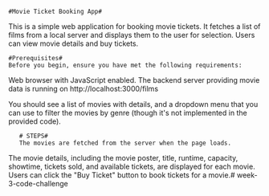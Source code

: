     #Movie Ticket Booking App#
This is a simple web application for booking movie tickets. It fetches a list of 
films from a local server and displays them to the user for selection. Users can view movie details and buy tickets.


    #Prerequisites#
    Before you begin, ensure you have met the following requirements:

Web browser with JavaScript enabled.
The backend server providing movie data is running on http://localhost:3000/films


You should see a list of movies with details, and a dropdown menu that you can use to filter the movies by genre (though it's not implemented in the provided code).


       # STEPS#
       The movies are fetched from the server when the page loads.
The movie details, including the movie poster, title, runtime, capacity, showtime, tickets sold, and available tickets, are displayed for each movie.
Users can click the "Buy Ticket" button to book tickets for a movie.# week-3-code-challenge
